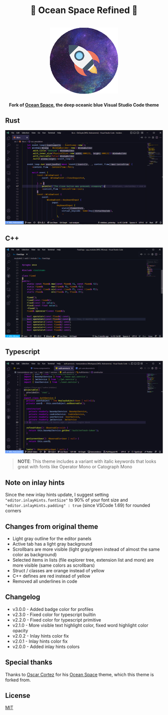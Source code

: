 <h1 align="center">🌌 Ocean Space Refined 🚀</h1>

<h1 align="center">
<img src="https://raw.githubusercontent.com/Mikastiv/ocean-space-refined/master/images/icon.png" alt="ocean-space">
</h1>

<h4 align="center">
 Fork of <a href="https://github.com/oscarmcm/ocean-space">Ocean Space</a>, the deep oceanic blue Visual Studio Code theme
</h4>

## Rust

![ocean-space-rust](images/rust.png)

## C++

![ocean-space-cpp](images/cpp.png)

## Typescript

![ocean-space-typescript](images/typescript.png)

> **NOTE**: This theme includes a variant with italic keywords that looks great with fonts like Operator Mono or Catograph Mono

## Note on inlay hints

Since the new inlay hints update, I suggest setting ```"editor.inlayHints.fontSize"``` to 90% of your font size and ```"editor.inlayHints.padding" : true``` (since VSCode 1.69) for rounded corners

## Changes from original theme

- Light gray outline for the editor panels
- Active tab has a light gray background
- Scrollbars are more visible (light gray/green instead of almost the same color as background)
- Selected items in lists (file explorer tree, extension list and more) are more visible (same colors as scrollbars)
- Struct / classes are orange instead of yellow
- C++ defines are red instead of yellow
- Removed all underlines in code

## Changelog

- v3.0.0 - Added badge color for profiles
- v2.3.0 - Fixed color for typescript builtin
- v2.2.0 - Fixed color for typescript primitive
- v2.1.0 - More visible text highlight color, fixed word highlight color opacity
- v2.0.2 - Inlay hints color fix
- v2.0.1 - Inlay hints color fix
- v2.0.0 - Added inlay hints colors

## Special thanks

Thanks to [Oscar Cortez](https://github.com/oscarmcm) for his [Ocean Space](https://github.com/oscarmcm/ocean-space) theme, which this theme is forked from.

## License

[MIT](LICENSE)
